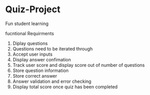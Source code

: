 # Quiz-Project
Fun student learning

fucntional Requirments

1. Diplay questions
2. Questions need to be iterated through
3. Accept user inputs
4. Display answer confimation 
5. Track user score and display score out of number of questions
6. Store question information
7. Store correct answer
8. Answer validation and error checking
9. Display total score once quiz has been completed